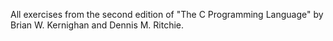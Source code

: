 All exercises from the second edition of "The C Programming Language" by
Brian W. Kernighan and Dennis M. Ritchie.
